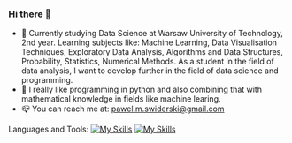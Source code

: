 ### Hi there 👋


- 🔭 Currently studying Data Science at Warsaw University of Technology, 2nd year. Learning subjects like: Machine Learning, Data Visualisation Techniques, Exploratory Data Analysis, Algorithms and Data Structures, Probability, Statistics, Numerical Methods. As a student in the field of data analysis, I want to develop further in the field of data science and programming.
- :handshake: I really like programming in python and also combining that with mathematical knowledge in fields like machine learing.
- :mailbox_closed: You can reach me at: pawel.m.swiderski@gmail.com

Languages and Tools:
[![My Skills](https://skills.thijs.gg/icons?i=py)](https://www.python.org/)
[![My Skills](https://user-images.githubusercontent.com/115616454/234381471-355c755a-679e-4274-963d-da6d62480dbf.png)](https://www.mathworks.com/)



